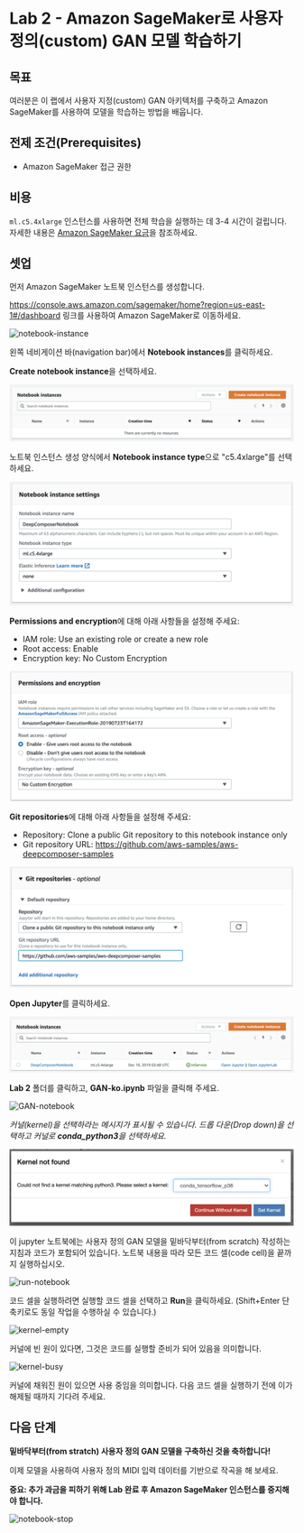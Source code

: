 # Lab 2 - Amazon SageMaker로 사용자 정의(custom) GAN 모델 학습하기

## 목표

여러분은 이 랩에서 사용자 지정(custom) GAN 아키텍처를 구축하고 Amazon SageMaker를 사용하여 모델을 학습하는 방법을 배웁니다.

## 전제 조건(Prerequisites)

* Amazon SageMaker 접근 권한

## 비용

`ml.c5.4xlarge` 인스턴스를 사용하면 전체 학습을 실행하는 데 3-4 시간이 걸립니다. 자세한 내용은 [Amazon SageMaker 요금](https://aws.amazon.com/sagemaker/pricing/)을 참조하세요.

## 셋업

먼저 Amazon SageMaker 노트북 인스턴스를 생성합니다.

https://console.aws.amazon.com/sagemaker/home?region=us-east-1#/dashboard 링크를 사용하여 Amazon SageMaker로 이동하세요.

![notebook-instance](images/notebook-instance.PNG)

왼쪽 네비게이션 바(navigation bar)에서 **Notebook instances**를 클릭하세요.

**Create notebook instance**을 선택하세요.

![create-notebook](images/create_notebook.png)

노트북 인스턴스 생성 양식에서 **Notebook instance type**으로 "c5.4xlarge"를 선택하세요.

![notebook-instance-settings](images/notebook_instance_settings.png)

**Permissions and encryption**에 대해 아래 사항들을 설정해 주세요:
* IAM role: Use an existing role or create a new role
* Root access: Enable
* Encryption key: No Custom Encryption

![notebook-instance-settings](images/permissions_and_encryption.png)

**Git repositories**에 대해 아래 사항들을 설정해 주세요:
* Repository: Clone a public Git repository to this notebook instance only
* Git repository URL: https://github.com/aws-samples/aws-deepcomposer-samples

![notebook-instance-settings](images/notebook_git_settings.png)

**Open Jupyter**를 클릭하세요.

![open-notebook](images/open_jupyter.png)

**Lab 2** 폴더를 클릭하고, **GAN-ko.ipynb** 파일을 클릭해 주세요.

![GAN-notebook](images/gan_notebook.png)

*커널(kernel)을 선택하라는 메시지가 표시될 수 있습니다. 드롭 다운(Drop down)을 선택하고 커널로 **conda_python3**을 선택하세요.*

![set-kernel](images/set-kernel.PNG)

이 jupyter 노트북에는 사용자 정의 GAN 모델을 밑바닥부터(from scratch) 작성하는 지침과 코드가 포함되어 있습니다. 노트북 내용을 따라 모든 코드 셀(code cell)을 끝까지 실행하십시오.

![run-notebook](images/run-notebook.PNG)

코드 셀을 실행하려면 실행할 코드 셀을 선택하고 **Run**을 클릭하세요. (Shift+Enter 단축키로도 동일 작업을 수행하실 수 있습니다.)

![kernel-empty](images/kernel-empty.png)

커널에 빈 원이 있다면, 그것은 코드를 실행할 준비가 되어 있음을 의미합니다.

![kernel-busy](images/kernel-busy.png)

커널에 채워진 원이 있으면 사용 중임을 의미합니다. 다음 코드 셀을 실행하기 전에 이가 해제될 때까지 기다려 주세요.

## 다음 단계

**밑바닥부터(from stratch) 사용자 정의 GAN 모델을 구축하신 것을 축하합니다!**

이제 모델을 사용하여 사용자 정의 MIDI 입력 데이터를 기반으로 작곡을 해 보세요.

**중요: 추가 과금을 피하기 위해 Lab 완료 후 Amazon SageMaker 인스턴스를 중지해야 합니다.**

![notebook-stop](images/notebook-stop.png)